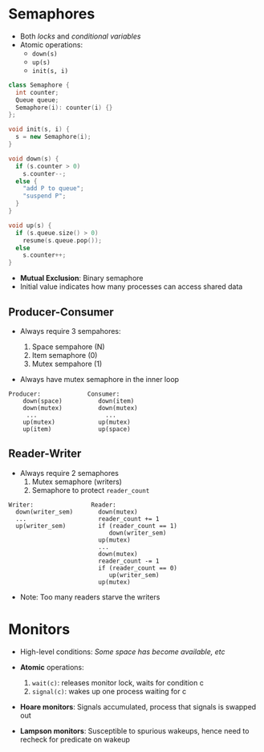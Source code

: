 # Semaphores
- Both *locks* and *conditional variables*
- Atomic operations:
  - `down(s)`
  - `up(s)`
  - `init(s, i)`

```cpp
class Semaphore {
  int counter;
  Queue queue;
  Semaphore(i): counter(i) {}
};

void init(s, i) {
  s = new Semaphore(i);
}

void down(s) {
  if (s.counter > 0)
    s.counter--;
  else {
    "add P to queue";
    "suspend P";
  }
}

void up(s) {
  if (s.queue.size() > 0)
    resume(s.queue.pop());
  else
    s.counter++;
}
```

- **Mutual Exclusion**: Binary semaphore
- Initial value indicates how many processes can access shared data

## Producer-Consumer
- Always require 3 sempahores:
  1. Space sempahore (N)
  2. Item semaphore (0)
  3. Mutex sempahore (1)


- Always have mutex semaphore in the inner loop
```
Producer:             Consumer:
    down(space)          down(item)
    down(mutex)          down(mutex)
     ...                   ...
    up(mutex)            up(mutex)
    up(item)             up(space)
```

## Reader-Writer
- Always require 2 semaphores
  1. Mutex semaphore (writers)
  2. Semaphore to protect `reader_count`

```
Writer:                Reader:
  down(writer_sem)       down(mutex)
  ...                    reader_count += 1
  up(writer_sem)         if (reader_count == 1)
                            down(writer_sem)
                         up(mutex)
                         ...
                         down(mutex)
                         reader_count -= 1
                         if (reader_count == 0)
                            up(writer_sem)
                         up(mutex)
```
- Note: Too many readers starve the writers

# Monitors

- High-level conditions: *Some space has become available, etc*
- **Atomic** operations:
  1. `wait(c)`: releases monitor lock, waits for condition c
  2. `signal(c)`: wakes up one process waiting for c

- **Hoare monitors**: Signals accumulated, process that signals is swapped out
- **Lampson monitors**: Susceptible to spurious wakeups, hence need to recheck for predicate on wakeup
